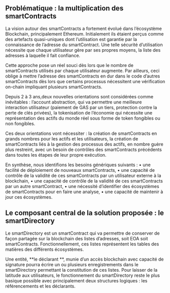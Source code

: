 ## Problématique : la multiplication des smartContracts

La vision autour des smartContracts a fortement évolué dans l’écosystème Blockchain, principalement Ethereum. Initialement ils étaient perçus comme des artefacts quasi-uniques dont l’utilisation est garantie par la connaissance de l’adresse du smartContract. Une telle sécurité d’utilisation nécessite que chaque utilisateur gère par ses propres moyens, la liste des adresses à laquelle il fait confiance.

Cette approche pose un réel souci dès lors que le nombre de smartContracts utilisés par chaque utilisateur augmente. Par ailleurs, ceci oblige à mettre l’adresse des smartContracts en dur dans le code d’autres smartContracts dès lors que certains processus nécessitent une vérification on-chain impliquant plusieurs smartContracts.

Depuis 2 à 3 ans,deux nouvelles orientations sont considérées comme inévitables : 
l’account abstraction, qui va permettre une meilleure interaction utilisateur (paiement de GAS par un tiers, protection contre la perte de clés privées),
la tokenisation de l’économie qui nécessite une représentation des actifs du monde réel sous forme de token fongibles ou non fongibles.

Ces deux orientations vont nécessiter : 
la création de smartContracts en grands nombres pour les actifs et les utilisateurs,
la création de smartContracts liés à la gestion des processus des actifs, en nombre guère plus restreint, avec un besoin de contrôles des smartContracts précédents dans toutes les étapes de leur propre exécution.

En synthèse, nous identifions les besoins génériques suivants : 
•  une facilité de déploiement de nouveaux smartContracts,
•  une capacité de contrôle de la validité de ces smartContracts par un utilisateur externe à la blockchain,
•  une capacité de contrôle de la validité de ces smartContracts par un autre smartContract,
•  une nécessité d’identifier des écosystèmes de smartContracts pour en faire une analyse,
•  une capacité de maintenir à jour ces écosystèmes.

## Le composant central de la solution proposée : le smartDirectory

Le smartDirectory est un smartContract qui va permettre de conserver de façon partagée sur la blockchain des  listes d’adresses, soit EOA soit smartContracts. Fonctionnellement, ces listes représentent les tables des matières des différents écosystèmes.

Une entité, **le déclarant **, munie d’un accès blockchain avec capacité de signature pourra écrire un ou plusieurs enregistrements dans le smartDirectory permettant la constitution de ces listes. Pour laisser de la  latitude aux utilisateurs, le fonctionnement du smartDirectory reste le plus basique possible avec principalement deux structures logiques : les référencements et les déclarants.
